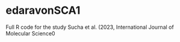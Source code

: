 # edaravonSCA1
Full R code for the study Sucha et al. (2023, International Journal of Molecular Science0

